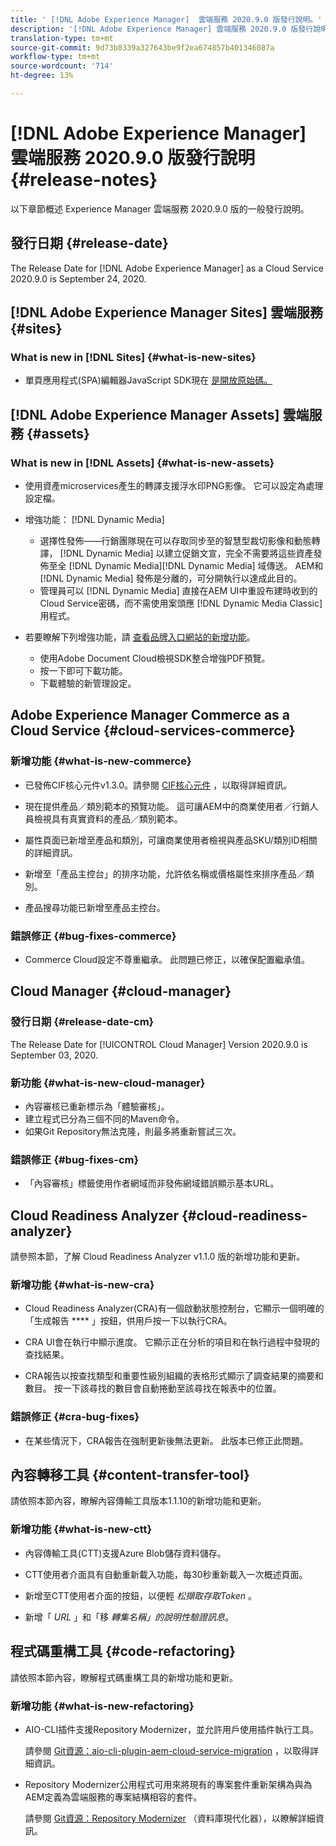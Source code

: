 ```yaml
---
title: ' [!DNL Adobe Experience Manager]  雲端服務 2020.9.0 版發行說明。'
description: '[!DNL Adobe Experience Manager] 雲端服務 2020.9.0 版發行說明。'
translation-type: tm+mt
source-git-commit: 9d73b8339a327643be9f2ea674857b401346087a
workflow-type: tm+mt
source-wordcount: '714'
ht-degree: 13%

---
```



# [!DNL Adobe Experience Manager] 雲端服務 2020.9.0 版發行說明 {#release-notes}

以下章節概述 Experience Manager 雲端服務 2020.9.0 版的一般發行說明。

## 發行日期 {#release-date}

The Release Date for [!DNL Adobe Experience Manager] as a Cloud Service 2020.9.0 is September 24, 2020.

## [!DNL Adobe Experience Manager Sites] 雲端服務 {#sites}

### What is new in [!DNL Sites] {#what-is-new-sites}

* 單頁應用程式(SPA)編輯器JavaScript SDK現在 [是開放原始碼。](/help/implementing/developing/spa/reference-materials.md)

## [!DNL Adobe Experience Manager Assets] 雲端服務 {#assets}

### What is new in [!DNL Assets] {#what-is-new-assets}

* 使用資產microservices產生的轉譯支援浮水印PNG影像。 它可以設定為處理設定檔。

* 增強功能： [!DNL Dynamic Media]

   * 選擇性發佈——行銷團隊現在可以存取同步至的智慧型裁切影像和動態轉譯， [!DNL Dynamic Media] 以建立促銷文宣，完全不需要將這些資產發佈至全 [!DNL Dynamic Media][!DNL Dynamic Media] 域傳送。 AEM和 [!DNL Dynamic Media] 發佈是分離的，可分開執行以達成此目的。
   * 管理員可以 [!DNL Dynamic Media] 直接在AEM UI中重設布建時收到的Cloud Service密碼，而不需使用案頭應 [!DNL Dynamic Media Classic] 用程式。

* 若要瞭解下列增強功能，請 [查看品牌入口網站的新增功能](https://docs.adobe.com/content/help/en/experience-manager-brand-portal/using/introduction/whats-new.html)。

   * 使用Adobe Document Cloud檢視SDK整合增強PDF預覽。
   * 按一下即可下載功能。
   * 下載體驗的新管理設定。

<!--
### Bugs Fixed {#bugs-fixed-assets}

TBD: list of Assets aaCS bugs that are fixed.
-->

## Adobe Experience Manager Commerce as a Cloud Service {#cloud-services-commerce}

### 新增功能 {#what-is-new-commerce}

* 已發佈CIF核心元件v1.3.0。請參閱 [CIF核心元件](https://github.com/adobe/aem-core-cif-components/releases/tag/core-cif-components-reactor-1.3.0) ，以取得詳細資訊。

* 現在提供產品／類別範本的預覽功能。 這可讓AEM中的商業使用者／行銷人員檢視具有真實資料的產品／類別範本。

* 屬性頁面已新增至產品和類別，可讓商業使用者檢視與產品SKU/類別ID相關的詳細資訊。

* 新增至「產品主控台」的排序功能，允許依名稱或價格屬性來排序產品／類別。

* 產品搜尋功能已新增至產品主控台。

### 錯誤修正 {#bug-fixes-commerce}

* Commerce Cloud設定不尊重繼承。 此問題已修正，以確保配置繼承值。

## Cloud Manager {#cloud-manager}

### 發行日期 {#release-date-cm}

The Release Date for [!UICONTROL Cloud Manager] Version 2020.9.0 is September 03, 2020.

### 新功能 {#what-is-new-cloud-manager}

* 內容審核已重新標示為「體驗審核」。
* 建立程式已分為三個不同的Maven命令。
* 如果Git Repository無法克隆，則最多將重新嘗試三次。

### 錯誤修正 {#bug-fixes-cm}

* 「內容審核」標籤使用作者網域而非發佈網域錯誤顯示基本URL。

## Cloud Readiness Analyzer {#cloud-readiness-analyzer}

請參照本節，了解 Cloud Readiness Analyzer v1.1.0 版的新增功能和更新。

### 新增功能 {#what-is-new-cra}

* Cloud Readiness Analyzer(CRA)有一個啟動狀態控制台，它顯示一個明確的「生成報告 **** 」按鈕，供用戶按一下以執行CRA。

* CRA UI會在執行中顯示進度。 它顯示正在分析的項目和在執行過程中發現的查找結果。

* CRA報告以按查找類型和重要性級別組織的表格形式顯示了調查結果的摘要和數目。 按一下該尋找的數目會自動捲動至該尋找在報表中的位置。

### 錯誤修正 {#cra-bug-fixes}

* 在某些情況下，CRA報告在強制更新後無法更新。 此版本已修正此問題。

## 內容轉移工具 {#content-transfer-tool}

請依照本節內容，瞭解內容傳輸工具版本1.1.10的新增功能和更新。

### 新增功能 {#what-is-new-ctt}

* 內容傳輸工具(CTT)支援Azure Blob儲存資料儲存。

* CTT使用者介面具有自動重新載入功能，每30秒重新載入一次概述頁面。

* 新增至CTT使用者介面的按鈕，以便輕 *松擷取存取Token* 。

* 新增「 *URL* 」和「移 *轉集名稱」的說明性驗證訊息*。

## 程式碼重構工具 {#code-refactoring}

請依照本節內容，瞭解程式碼重構工具的新增功能和更新。

### 新增功能 {#what-is-new-refactoring}

* AIO-CLI插件支援Repository Modernizer，並允許用戶使用插件執行工具。

   請參閱 [Git資源：aio-cli-plugin-aem-cloud-service-migration](https://github.com/adobe/aio-cli-plugin-aem-cloud-service-migration) ，以取得詳細資訊。

* Repository Modernizer公用程式可用來將現有的專案套件重新架構為與為AEM定義為雲端服務的專案結構相容的套件。

   請參閱 [Git資源：Repository Modernizer](https://github.com/adobe/aem-cloud-service-source-migration/tree/master/packages/repository-modernizer) （資料庫現代化器），以瞭解詳細資訊。

